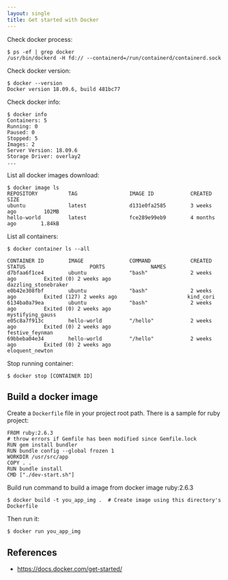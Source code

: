 ```yaml
---
layout: single
title: Get started with Docker
---
```


Check docker process:

    $ ps -ef | grep docker
    /usr/bin/dockerd -H fd:// --containerd=/run/containerd/containerd.sock

Check docker version:

    $ docker --version
    Docker version 18.09.6, build 481bc77

Check docker info:

    $ docker info
    Containers: 5
    Running: 0
    Paused: 0
    Stopped: 5
    Images: 2
    Server Version: 18.09.6
    Storage Driver: overlay2
    ...

List all docker images download:

    $ docker image ls    
    REPOSITORY          TAG                 IMAGE ID            CREATED             SIZE
    ubuntu              latest              d131e0fa2585        3 weeks ago         102MB
    hello-world         latest              fce289e99eb9        4 months ago        1.84kB    

List all containers:

    $ docker container ls --all
    
    CONTAINER ID        IMAGE               COMMAND             CREATED             STATUS                     PORTS               NAMES
    d7bfaa6f1ce4        ubuntu              "bash"              2 weeks ago         Exited (0) 2 weeks ago                         dazzling_stonebraker
    e0b42e308fbf        ubuntu              "bash"              2 weeks ago         Exited (127) 2 weeks ago                       kind_cori
    6134ba0a79ea        ubuntu              "bash"              2 weeks ago         Exited (0) 2 weeks ago                         mystifying_gauss
    e05c8a7f913c        hello-world         "/hello"            2 weeks ago         Exited (0) 2 weeks ago                         festive_feynman
    69bbeba04e34        hello-world         "/hello"            2 weeks ago         Exited (0) 2 weeks ago                         eloquent_newton

Stop running container:

    $ docker stop [CONTAINER ID]

## Build a docker image

Create a `Dockerfile` file in your project root path. There is a sample for ruby project:

    FROM ruby:2.6.3
    # throw errors if Gemfile has been modified since Gemfile.lock
    RUN gem install bundler
    RUN bundle config --global frozen 1
    WORKDIR /usr/src/app
    COPY . .
    RUN bundle install
    CMD ["./dev-start.sh"]

Build run command to build a image from docker image ruby:2.6.3

    $ docker build -t you_app_img .  # Create image using this directory's Dockerfile

Then run it:

    $ docker run you_app_img



## References

* https://docs.docker.com/get-started/